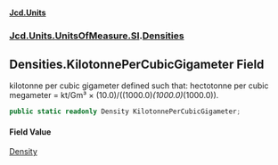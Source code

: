 #### [Jcd.Units](index.md 'index')
### [Jcd.Units.UnitsOfMeasure.SI](Jcd.Units.UnitsOfMeasure.SI.md 'Jcd.Units.UnitsOfMeasure.SI').[Densities](Densities.md 'Jcd.Units.UnitsOfMeasure.SI.Densities')

## Densities.KilotonnePerCubicGigameter Field

kilotonne per cubic gigameter defined such that: hectotonne per cubic megameter = kt/Gm³ × (10.0)/((1000.0)*(1000.0)*(1000.0)).

```csharp
public static readonly Density KilotonnePerCubicGigameter;
```

#### Field Value
[Density](Density.md 'Jcd.Units.UnitTypes.Density')